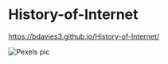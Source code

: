 # History-of-Internet

https://bdavies3.github.io/History-of-Internet/

![Pexels pic](images/pexels-markus-spiske-1089438.jpg)


